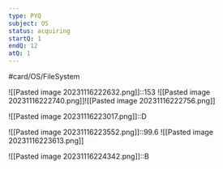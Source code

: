 ```yaml
---
type: PYQ
subject: OS
status: acquiring
startQ: 1
endQ: 12
atQ: 1
---
```

#card/OS/FileSystem

![[Pasted image 20231116222632.png]]::153 ![[Pasted image 20231116222740.png]]![[Pasted image 20231116222756.png]]

![[Pasted image 20231116223017.png]]::D

![[Pasted image 20231116223552.png]]::99.6 ![[Pasted image 20231116223613.png]]

![[Pasted image 20231116224342.png]]::B
